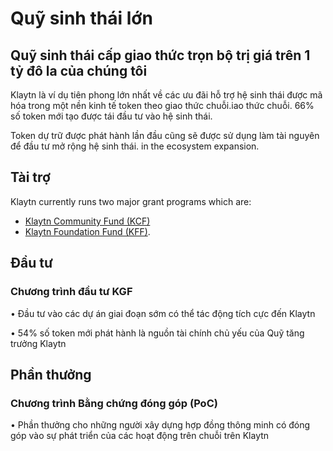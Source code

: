 # Quỹ sinh thái lớn

## Quỹ sinh thái cấp giao thức trọn bộ trị giá trên 1 tỷ đô la của chúng tôi <a id="our-full-suite-protocol-level-eco-fund"></a>

Klaytn là ví dụ tiên phong lớn nhất về các ưu đãi hỗ trợ hệ sinh thái được mã hóa trong một nền kinh tế token theo giao thức chuỗi.iao thức chuỗi. 66% số token mới tạo được tái đầu tư vào hệ sinh thái.

Token dự trữ được phát hành lần đầu cũng sẽ được sử dụng làm tài nguyên để đầu tư mở rộng hệ sinh thái.
in the ecosystem expansion.

## Tài trợ <a id="grant"></a>

Klaytn currently runs two major grant programs which are:

- [Klaytn Community Fund (KCF)](../token-economy.md#klaytn-community-fund)
- [Klaytn Foundation Fund (KFF)](../token-economy.md#klaytn-foundation-fund).

## Đầu tư <a id="invest"></a>

### Chương trình đầu tư KGF <a id="kgf-investment-program"></a>

• Đầu tư vào các dự án giai đoạn sớm có thể tác động tích cực đến Klaytn

• 54% số token mới phát hành là nguồn tài chính chủ yếu của Quỹ tăng trưởng Klaytn

## Phần thưởng <a id="reward"></a>

### Chương trình Bằng chứng đóng góp (PoC) <a id="poc-program"></a>

• Phần thưởng cho những người xây dựng hợp đồng thông minh có đóng góp vào sự phát triển của các hoạt động trên chuỗi trên Klaytn
